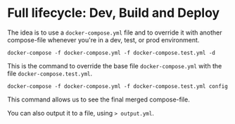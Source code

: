 # Full lifecycle: Dev, Build and Deploy


The idea is to use a `docker-compose.yml` file and to override it with another compose-file whenever you're in a dev, test, or prod environment.


`docker-compose -f docker-compose.yml -f docker-compose.test.yml -d`


This is the command to override the base file `docker-compose.yml` with the file `docker-compose.test.yml`.


`docker-compose -f docker-compose.yml -f docker-compose.test.yml config`


This command allows us to see the final merged compose-file.

You can also output it to a file, using `> output.yml`.

